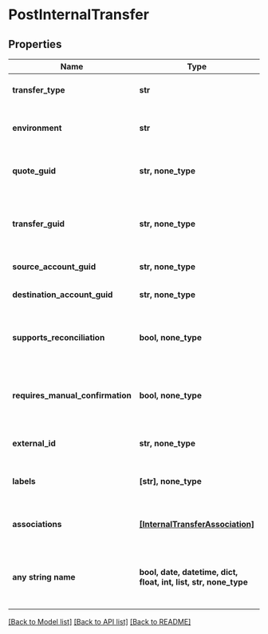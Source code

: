 # PostInternalTransfer


## Properties
Name | Type | Description | Notes
------------ | ------------- | ------------- | -------------
**transfer_type** | **str** | The type of internal transfer. | 
**environment** | **str** | The environment to transfer funds in. | 
**quote_guid** | **str, none_type** | The associated quote&#39;s identifier. | [optional] 
**transfer_guid** | **str, none_type** | The associated tranfer&#39;s identifier. Used for returns. | [optional] 
**source_account_guid** | **str, none_type** | The source account guid. | [optional] 
**destination_account_guid** | **str, none_type** | The destination account guid. | [optional] 
**supports_reconciliation** | **bool, none_type** | Flag indicating if the transfer supports reconciliation. | [optional] 
**requires_manual_confirmation** | **bool, none_type** | Override indicating if the transfer requires manual confirmation. | [optional] 
**external_id** | **str, none_type** | The external identifier for the transfer. | [optional] 
**labels** | **[str], none_type** | The labels associated with the transfer. | [optional] 
**associations** | [**[InternalTransferAssociation]**](InternalTransferAssociation.md) | Transfers associated with this record. | [optional] 
**any string name** | **bool, date, datetime, dict, float, int, list, str, none_type** | any string name can be used but the value must be the correct type | [optional]

[[Back to Model list]](../README.md#documentation-for-models) [[Back to API list]](../README.md#documentation-for-api-endpoints) [[Back to README]](../README.md)


